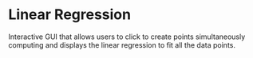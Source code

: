# Linear Regression
 Interactive GUI that allows users to click to create points simultaneously computing and displays the linear regression to fit all the data points.
